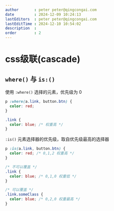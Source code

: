 ```yaml
---
author       : peter peter@qingcongai.com
date         : 2024-12-09 10:24:13
lastEditors  : peter peter@qingcongai.com
lastEditTime : 2024-12-10 10:54:02
description  :
order        : 2
---
```

# css级联(cascade)

## `where()` 与 `is:()`

使用 `:where()` 选择的元素，优先级为 0

```css
p :where(a.link, button.btn) {
  color: red;
}

.link {
  color: blue; /* 权重高 */
}
```

`:is()` 元素选择器的优先级，取自优先级最高的选择器

```css
p :is(a.link, button.btn) {
  color: red; /* 0,1,2 权重高 */
}

/* 不可以覆盖 */
.link {
  color: blue; /* 0,1,0 权重低 */
}

/* 可以覆盖 */
.link.someClass {
  color: blue; /* 0,2,0 权重最高 */
}
```

